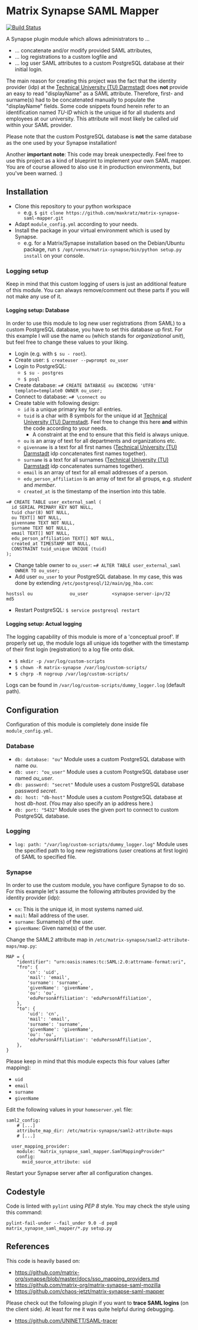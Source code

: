 # Matrix Synapse SAML Mapper

[![Build Status](https://github.ci.maxkratz.com/api/badges/maxkratz/matrix-synapse-saml-mapper/status.svg?ref=refs/heads/main)](https://github.ci.maxkratz.com/maxkratz/matrix-synapse-saml-mapper)

A Synapse plugin module which allows administrators to ...
* ... concatenate and/or modify provided SAML attributes,
* ... log registrations to a custom logfile and
* ... log user SAML attributes to a custom PostgreSQL database at their initial login.

The main reason for creating this project was the fact that the identity provider (idp) at the [Technical University (TU) Darmstadt](https://www.tu-darmstadt.de/index.en.jsp) does **not** provide an easy to read "displayName" as a SAML attribute.
Therefore,  first- and surname(s) had to be concatenated manually to populate the "displayName" fields.
Some code snippets found herein refer to an identification named *TU-ID* which is the unique id for all students and employees at our university.
This attribute will most likely be called *uid* within your SAML provider.

Please note that the custom PostgreSQL database is **not** the same database as the one used by your Synapse installation!

Another **important note**:
This code may break unexpectedly.
Feel free to use this project as a kind of blueprint to implement your own SAML mapper.
You are of course allowed to also use it in production environments, but you've been warned. :)


## Installation

* Clone this repository to your python workspace
    * e.g. `$ git clone https://github.com/maxkratz/matrix-synapse-saml-mapper.git`
* Adapt `module_config.yml` according to your needs.
* Install the package in your virtual environment which is used by Synapse.
    * e.g. for a Matrix/Synapse installation based on the Debian/Ubuntu package, run `$ /opt/venvs/matrix-synapse/bin/python setup.py install` on your console.

### Logging setup
Keep in mind that this custom logging of users is just an additional feature of this module.
You can always remove/comment out these parts if you will not make any use of it.

#### Logging setup: Database

In order to use this module to log new user registrations (from SAML) to a custom PostgreSQL database, you have to set this database up first.
For this example I will use the name `ou` (which stands for *organizational unit*), but feel free to change these values to your liking.

* Login (e.g. with `$ su - root`).
* Create user: `$ createuser --pwprompt ou_user`
* Login to PostgreSQL:
    * `$ su - postgres`
    * `$ psql`
* Create database: `=# CREATE DATABASE ou ENCODING 'UTF8' template=template0 OWNER ou_user;`
* Connect to database: `=# \connect ou`
* Create table with following design:
  * `id` is a unique primary key for all entries.
  * `tuid` is a char with 8 symbols for the unique id at [Technical University (TU) Darmstadt](https://www.tu-darmstadt.de/index.en.jsp). Feel free to change this here **and** within the code according to your needs.
    * A constraint at the end to ensure that this field is always unique.
  * `ou` is an array of text for all departments and organizations etc.
  * `givenname` is a text for all first names ([Technical University (TU) Darmstadt](https://www.tu-darmstadt.de/index.en.jsp) idp concatenates first names together).
  * `surname` is a text for all surnames ([Technical University (TU) Darmstadt](https://www.tu-darmstadt.de/index.en.jsp) idp concatenates surnames together).
  * `email` is an array of text for all email addresses of a person.
  * `edu_person_affiliation` is an array of text for all groups, e.g. *student* and *member*.
  * `created_at` is the timestamp of the insertion into this table.

```
=# CREATE TABLE user_external_saml (
  id SERIAL PRIMARY KEY NOT NULL,
  tuid char(8) NOT NULL,
  ou TEXT[] NOT NULL,
  givenname TEXT NOT NULL,
  surname TEXT NOT NULL,
  email TEXT[] NOT NULL,
  edu_person_affiliation TEXT[] NOT NULL,
  created_at TIMESTAMP NOT NULL,
  CONSTRAINT tuid_unique UNIQUE (tuid)
);
```

* Change table owner to `ou_user`: `=# ALTER TABLE user_external_saml OWNER TO ou_user;`
* Add user `ou_user` to your PostgreSQL database. In my case, this was done by extending `/etc/postgresql/12/main/pg_hba.con`:
```
hostssl ou              ou_user         <synapse-server-ip>/32       md5
```

* Restart PostgreSQL: `$ service postgresql restart`

#### Logging setup: Actual logging

The logging capability of this module is more of a 'conceptual proof'.
If properly set up, the module logs all unique ids together with the timestamp of their first login (registration) to a log file onto disk.

* `$ mkdir -p /var/log/custom-scripts`
* `$ chown -R matrix-synapse /var/log/custom-scripts/`
* `$ chgrp -R nogroup /var/log/custom-scripts/`

Logs can be found in `/var/log/custom-scripts/dummy_logger.log` (default path).


## Configuration

Configuration of this module is completely done inside file `module_config.yml`.

### Database

* `db: database: "ou"` Module uses a custom PostgreSQL database with name *ou*.
* `db: user: "ou_user"` Module uses a custom PostgreSQL database user named *ou_user*.
* `db: password: "secret"` Module uses a custom PostgreSQL database password *secret*.
* `db: host: "db-host"` Module uses a custom PostgreSQL database at host *db-host*. (You may also specify an ip address here.)
* `db: port: "5432"` Module uses the given port to connect to custom PostgreSQL database.

### Logging

* `log: path: "/var/log/custom-scripts/dummy_logger.log"` Module uses the specified path to log new registrations (user creations at first login) of SAML to specified file.

### Synapse

In order to use the custom module, you have configure Synapse to do so.
For this example let's assume the following attributes provided by the identity provider (idp):

* `cn`: This is the unique id, in most systems named *uid*.
* `mail`: Mail address of the user.
* `surname`: Surname(s) of the user.
* `givenName`: Given name(s) of the user.

Change the SAML2 attribute map in `/etc/matrix-synapse/saml2-attribute-maps/map.py`:

```
MAP = {
    "identifier": "urn:oasis:names:tc:SAML:2.0:attrname-format:uri",
    "fro": {
        'cn': 'uid',
        'mail': 'email',
        'surname': 'surname',
        'givenName': 'givenName',
        'ou': 'ou',
        'eduPersonAffiliation': 'eduPersonAffiliation',
    },
    "to": {
        'uid': 'cn',
        'mail': 'email',
        'surname': 'surname',
        'givenName': 'givenName',
        'ou': 'ou',
        'eduPersonAffiliation': 'eduPersonAffiliation',
    },
}
```

Please keep in mind that this module expects this four values (after mapping):

* `uid`
* `email`
* `surname`
* `givenName`

Edit the following values in your `homeserver.yml` file:

```
saml2_config:
    # [...]
    attribute_map_dir: /etc/matrix-synapse/saml2-attribute-maps
    # [...]

  user_mapping_provider:
    module: "matrix_synapse_saml_mapper.SamlMappingProvider"
    config:
      mxid_source_attribute: uid
```

Restart your Synapse server after all configuration changes.


## Codestyle

Code is linted with `pylint` using *PEP 8* style.
You may check the style using this command:

`pylint-fail-under --fail_under 9.0 -d pep8 matrix_synapse_saml_mapper/*.py setup.py`


## References

This code is heavily based on:
* https://github.com/matrix-org/synapse/blob/master/docs/sso_mapping_providers.md
* https://github.com/matrix-org/matrix-synapse-saml-mozilla
* https://github.com/chaos-jetzt/matrix-synapse-saml-mapper

Please check out the following plugin if you want to **trace SAML logins** (on the client side).
At least for me it was quite helpful during debugging.
* https://github.com/UNINETT/SAML-tracer
